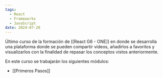```yaml
---
tags:
  - React
  - Frameworks
  - JavaScript
date: 2024-07-20
---
```

Último curso de la formación de [[React G6 - ONE]] en donde se desarrolla una plataforma donde se pueden compartir videos, añadirlos a favoritos y visualizarlos con la finalidad de repasar los conceptos vistos anteriormente.

En este curso se trabajarán los siguientes módulos:

- [[Primeros Pasos]]
